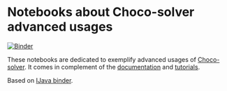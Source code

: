 # Notebooks about Choco-solver advanced usages
[![Binder](https://mybinder.org/badge.svg)](https://mybinder.org/v2/gh/chocoteam/notebooks/master)

These notebooks are dedicated to exemplify advanced usages of [Choco-solver](http://choco-solver.org).
It comes in complement of the [documentation](https://choco-solver.readthedocs.io/en/latest/) and [tutorials](https://choco-tuto.readthedocs.io/en/latest/).

Based on [IJava binder](https://github.com/SpencerPark/ijava-binder).
